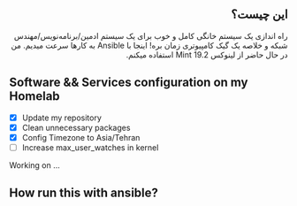 <div dir='auto'>

## این چیست؟
راه اندازی یک سیستم خانگی کامل و خوب برای یک سیستم ادمین/برنامه‌نویس/مهندس شبکه و خلاصه یک گیک کامپیوتری زمان بره! اینجا با Ansible به کارها سرعت میدیم. من در حال حاضر از لینوکس Mint 19.2 استفاده میکنم.

</div>

## Software && Services configuration on my Homelab

- [x] Update my repository
- [x] Clean unnecessary packages
- [x] Config Timezone to Asia/Tehran
- [ ] Increase max_user_watches in kernel

Working on ...

## How run this with ansible?